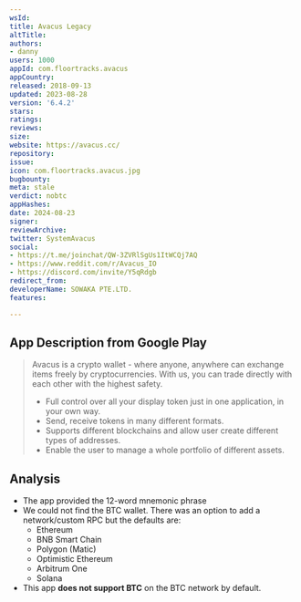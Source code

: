 ```yaml
---
wsId: 
title: Avacus Legacy
altTitle: 
authors:
- danny
users: 1000
appId: com.floortracks.avacus
appCountry: 
released: 2018-09-13
updated: 2023-08-28
version: '6.4.2'
stars: 
ratings: 
reviews: 
size: 
website: https://avacus.cc/
repository: 
issue: 
icon: com.floortracks.avacus.jpg
bugbounty: 
meta: stale
verdict: nobtc
appHashes: 
date: 2024-08-23
signer: 
reviewArchive: 
twitter: SystemAvacus
social:
- https://t.me/joinchat/QW-3ZVRlSgUs1ItWCQj7AQ
- https://www.reddit.com/r/Avacus_IO
- https://discord.com/invite/Y5qRdgb
redirect_from: 
developerName: SOWAKA PTE.LTD.
features: 

---
```


## App Description from Google Play

> Avacus is a crypto wallet - where anyone, anywhere can exchange items freely by cryptocurrencies. With us, you can trade directly with each other with the highest safety.
>
> - Full control over all your display token just in one application, in your own way.
> - Send, receive tokens in many different formats.
> - Supports different blockchains and allow user create different types of addresses.
> - Enable the user to manage a whole portfolio of different assets.

## Analysis

- The app provided the 12-word mnemonic phrase
- We could not find the BTC wallet. There was an option to add a network/custom RPC but the defaults are:
  - Ethereum
  - BNB Smart Chain
  - Polygon (Matic)
  - Optimistic Ethereum
  - Arbitrum One
  - Solana
- This app **does not support BTC** on the BTC network by default.
